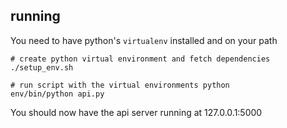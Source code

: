 ## running
You need to have python's `virtualenv` installed and on your path

```
# create python virtual environment and fetch dependencies
./setup_env.sh

# run script with the virtual environments python
env/bin/python api.py
```

You should now have the api server running at 127.0.0.1:5000
